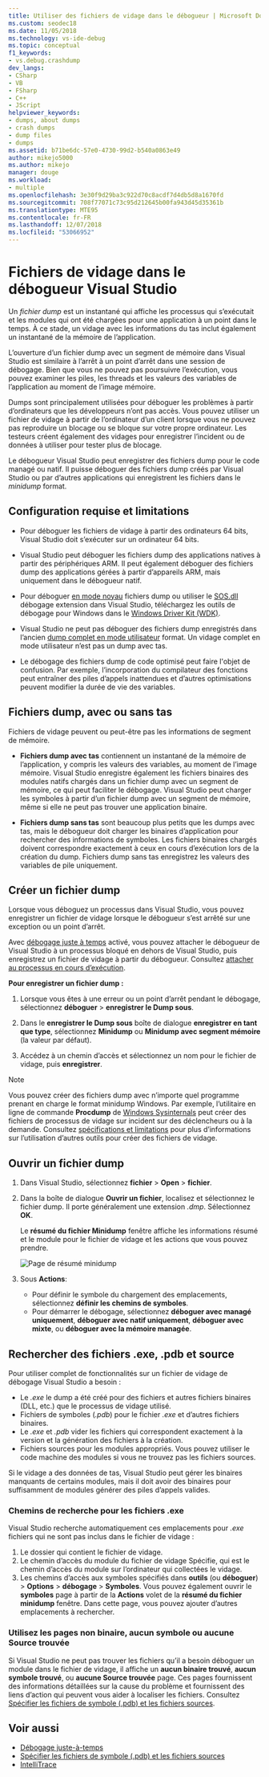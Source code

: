 ```yaml
---
title: Utiliser des fichiers de vidage dans le débogueur | Microsoft Docs
ms.custom: seodec18
ms.date: 11/05/2018
ms.technology: vs-ide-debug
ms.topic: conceptual
f1_keywords:
- vs.debug.crashdump
dev_langs:
- CSharp
- VB
- FSharp
- C++
- JScript
helpviewer_keywords:
- dumps, about dumps
- crash dumps
- dump files
- dumps
ms.assetid: b71be6dc-57e0-4730-99d2-b540a0863e49
author: mikejo5000
ms.author: mikejo
manager: douge
ms.workload:
- multiple
ms.openlocfilehash: 3e30f9d29ba3c922d70c8acdf7d4db5d8a1670fd
ms.sourcegitcommit: 708f77071c73c95d212645b00fa943d45d35361b
ms.translationtype: MTE95
ms.contentlocale: fr-FR
ms.lasthandoff: 12/07/2018
ms.locfileid: "53066952"
---
```

# <a name="dump-files-in-the-visual-studio-debugger"></a>Fichiers de vidage dans le débogueur Visual Studio

<a name="BKMK_What_is_a_dump_file_"></a> Un *fichier dump* est un instantané qui affiche les processus qui s’exécutait et les modules qui ont été chargées pour une application à un point dans le temps. À ce stade, un vidage avec les informations du tas inclut également un instantané de la mémoire de l’application. 

L’ouverture d’un fichier dump avec un segment de mémoire dans Visual Studio est similaire à l’arrêt à un point d’arrêt dans une session de débogage. Bien que vous ne pouvez pas poursuivre l’exécution, vous pouvez examiner les piles, les threads et les valeurs des variables de l’application au moment de l’image mémoire.

Dumps sont principalement utilisées pour déboguer les problèmes à partir d’ordinateurs que les développeurs n’ont pas accès. Vous pouvez utiliser un fichier de vidage à partir de l’ordinateur d’un client lorsque vous ne pouvez pas reproduire un blocage ou se bloque sur votre propre ordinateur. Les testeurs créent également des vidages pour enregistrer l’incident ou de données à utiliser pour tester plus de blocage. 

Le débogueur Visual Studio peut enregistrer des fichiers dump pour le code managé ou natif. Il puisse déboguer des fichiers dump créés par Visual Studio ou par d’autres applications qui enregistrent les fichiers dans le *minidump* format.

##  <a name="BKMK_Requirements_and_limitations"></a> Configuration requise et limitations

-   Pour déboguer les fichiers de vidage à partir des ordinateurs 64 bits, Visual Studio doit s’exécuter sur un ordinateur 64 bits.

-   Visual Studio peut déboguer les fichiers dump des applications natives à partir des périphériques ARM. Il peut également déboguer des fichiers dump des applications gérées à partir d’appareils ARM, mais uniquement dans le débogueur natif.

-   Pour déboguer [en mode noyau](/windows-hardware/drivers/debugger/kernel-mode-dump-files) fichiers dump ou utiliser le [SOS.dll](/dotnet/framework/tools/sos-dll-sos-debugging-extension) débogage extension dans Visual Studio, téléchargez les outils de débogage pour Windows dans le [Windows Driver Kit (WDK)](/windows-hardware/drivers/download-the-wdk).

-   Visual Studio ne peut pas déboguer des fichiers dump enregistrés dans l’ancien [dump complet en mode utilisateur](/windows/desktop/wer/collecting-user-mode-dumps) format. Un vidage complet en mode utilisateur n’est pas un dump avec tas.

-   Le débogage des fichiers dump de code optimisé peut faire l'objet de confusion. Par exemple, l’incorporation du compilateur des fonctions peut entraîner des piles d’appels inattendues et d’autres optimisations peuvent modifier la durée de vie des variables.

##  <a name="BKMK_Dump_files__with_or_without_heaps"></a> Fichiers dump, avec ou sans tas

Fichiers de vidage peuvent ou peut-être pas les informations de segment de mémoire.

-   **Fichiers dump avec tas** contiennent un instantané de la mémoire de l’application, y compris les valeurs des variables, au moment de l’image mémoire. Visual Studio enregistre également les fichiers binaires des modules natifs chargés dans un fichier dump avec un segment de mémoire, ce qui peut faciliter le débogage. Visual Studio peut charger les symboles à partir d’un fichier dump avec un segment de mémoire, même si elle ne peut pas trouver une application binaire. 

-   **Fichiers dump sans tas** sont beaucoup plus petits que les dumps avec tas, mais le débogueur doit charger les binaires d’application pour rechercher des informations de symboles. Les fichiers binaires chargés doivent correspondre exactement à ceux en cours d’exécution lors de la création du dump. Fichiers dump sans tas enregistrez les valeurs des variables de pile uniquement.

##  <a name="BKMK_Create_a_dump_file"></a> Créer un fichier dump

Lorsque vous déboguez un processus dans Visual Studio, vous pouvez enregistrer un fichier de vidage lorsque le débogueur s’est arrêté sur une exception ou un point d’arrêt. 

Avec [débogage juste à temps](../debugger/just-in-time-debugging-in-visual-studio.md) activé, vous pouvez attacher le débogueur de Visual Studio à un processus bloqué en dehors de Visual Studio, puis enregistrez un fichier de vidage à partir du débogueur. Consultez [attacher au processus en cours d’exécution](../debugger/attach-to-running-processes-with-the-visual-studio-debugger.md).

**Pour enregistrer un fichier dump :**

1. Lorsque vous êtes à une erreur ou un point d’arrêt pendant le débogage, sélectionnez **déboguer** > **enregistrer le Dump sous**. 

1. Dans le **enregistrer le Dump sous** boîte de dialogue **enregistrer en tant que type**, sélectionnez **Minidump** ou **Minidump avec segment mémoire** (la valeur par défaut).

1. Accédez à un chemin d’accès et sélectionnez un nom pour le fichier de vidage, puis **enregistrer**. 

>[!NOTE]
>Vous pouvez créer des fichiers dump avec n’importe quel programme prenant en charge le format minidump Windows. Par exemple, l’utilitaire en ligne de commande **Procdump** de [Windows Sysinternals](http://technet.microsoft.com/sysinternals/default) peut créer des fichiers de processus de vidage sur incident sur des déclencheurs ou à la demande. Consultez [spécifications et limitations](../debugger/using-dump-files.md#BKMK_Requirements_and_limitations) pour plus d’informations sur l’utilisation d’autres outils pour créer des fichiers de vidage.

##  <a name="BKMK_Open_a_dump_file"></a> Ouvrir un fichier dump

1. Dans Visual Studio, sélectionnez **fichier** > **Open** > **fichier**.

1. Dans la boîte de dialogue **Ouvrir un fichier**, localisez et sélectionnez le fichier dump. Il porte généralement une extension *.dmp*. Sélectionnez **OK**.

   Le **résumé du fichier Minidump** fenêtre affiche les informations résumé et le module pour le fichier de vidage et les actions que vous pouvez prendre.

   ![Page de résumé minidump](../debugger/media/dbg_dump_summarypage.png "page de résumé Minidump")

1. Sous **Actions**:
   - Pour définir le symbole du chargement des emplacements, sélectionnez **définir les chemins de symboles**.
   - Pour démarrer le débogage, sélectionnez **déboguer avec managé uniquement**, **déboguer avec natif uniquement**, **déboguer avec mixte**, ou **déboguer avec la mémoire managée**.

##  <a name="BKMK_Find_binaries__symbol___pdb__files__and_source_files"></a> Rechercher des fichiers .exe, .pdb et source

Pour utiliser complet de fonctionnalités sur un fichier de vidage de débogage Visual Studio a besoin :

- Le *.exe* le dump a été créé pour des fichiers et autres fichiers binaires (DLL, etc.) que le processus de vidage utilisé.
- Fichiers de symboles (*.pdb*) pour le fichier *.exe* et d’autres fichiers binaires.
- Le *.exe* et *.pdb* vider les fichiers qui correspondent exactement à la version et la génération des fichiers à la création.
- Fichiers sources pour les modules appropriés. Vous pouvez utiliser le code machine des modules si vous ne trouvez pas les fichiers sources.

Si le vidage a des données de tas, Visual Studio peut gérer les binaires manquants de certains modules, mais il doit avoir des binaires pour suffisamment de modules générer des piles d’appels valides. 

### <a name="search-paths-for-exe-files"></a>Chemins de recherche pour les fichiers .exe

Visual Studio recherche automatiquement ces emplacements pour *.exe* fichiers qui ne sont pas inclus dans le fichier de vidage :

1. Le dossier qui contient le fichier de vidage.
2. Le chemin d’accès du module du fichier de vidage Spécifie, qui est le chemin d’accès du module sur l’ordinateur qui collectées le vidage.
3. Les chemins d’accès aux symboles spécifiés dans **outils** (ou **déboguer**) > **Options** > **débogage**  >  **Symboles**. Vous pouvez également ouvrir le **symboles** page à partir de la **Actions** volet de la **résumé du fichier minidump** fenêtre. Dans cette page, vous pouvez ajouter d’autres emplacements à rechercher.

### <a name="use-the-no-binary-no-symbols-or-no-source-found-pages"></a>Utilisez les pages non binaire, aucun symbole ou aucune Source trouvée

Si Visual Studio ne peut pas trouver les fichiers qu’il a besoin déboguer un module dans le fichier de vidage, il affiche un **aucun binaire trouvé**, **aucun symbole trouvé**, ou **aucune Source trouvée** page. Ces pages fournissent des informations détaillées sur la cause du problème et fournissent des liens d’action qui peuvent vous aider à localiser les fichiers. Consultez [Spécifier les fichiers de symbole (.pdb) et les fichiers sources](../debugger/specify-symbol-dot-pdb-and-source-files-in-the-visual-studio-debugger.md).

## <a name="see-also"></a>Voir aussi

- [Débogage juste-à-temps](../debugger/just-in-time-debugging-in-visual-studio.md)
- [Spécifier les fichiers de symbole (.pdb) et les fichiers sources](../debugger/specify-symbol-dot-pdb-and-source-files-in-the-visual-studio-debugger.md)
- [IntelliTrace](../debugger/intellitrace.md)